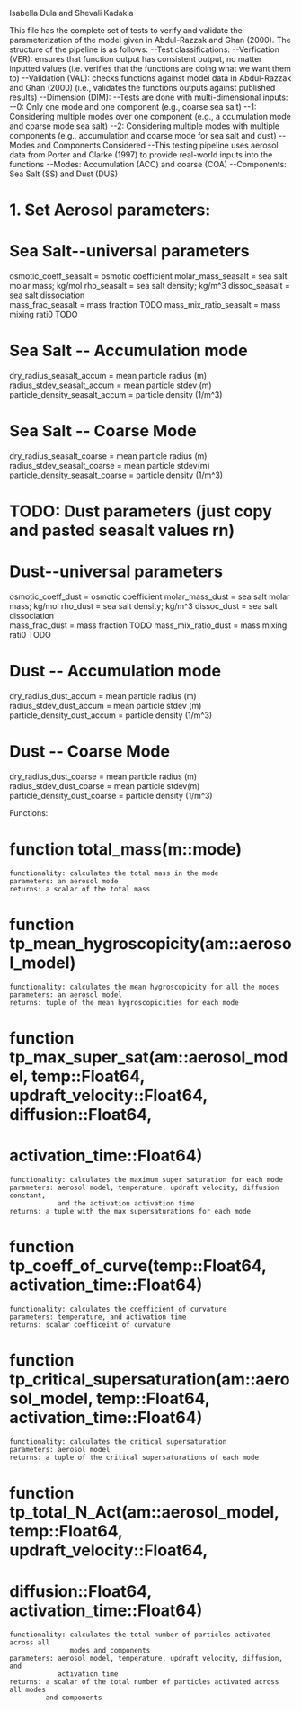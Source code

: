 
Isabella Dula and Shevali Kadakia
    
This file has the complete set of tests to verify and validate the parameterization of
the model given in Abdul-Razzak and Ghan (2000). 
The structure of the pipeline is as follows:
--Test classifications:
    --Verfication (VER): ensures that function output has consistent output, 
    no matter inputted values (i.e. verifies that the functions are 
    doing what we want them to)
    --Validation (VAL): checks functions against model data in 
    Abdul-Razzak and Ghan (2000) (i.e., validates the functions outputs 
    against published results)
--Dimension (DIM):
    --Tests are done with multi-dimensional inputs: 
    --0: Only one mode and one component (e.g., coarse sea salt) 
    --1: Considering multiple modes over one component (e.g., a
    ccumulation mode and coarse mode sea salt)
    --2: Considering multiple modes with multiple components (e.g., 
    accumulation and coarse mode for sea salt and dust)
--Modes and Components Considered
        --This testing pipeline uses aerosol data from 
        Porter and Clarke (1997) to provide real-world inputs into the functions
        --Modes: Accumulation (ACC) and coarse (COA)
        --Components: Sea Salt (SS) and Dust (DUS)


# 1. Set Aerosol parameters: 

# Sea Salt--universal parameters
osmotic_coeff_seasalt = osmotic coefficient
molar_mass_seasalt = sea salt molar mass; kg/mol
rho_seasalt = sea salt density; kg/m^3
dissoc_seasalt = sea salt dissociation                         
mass_frac_seasalt = mass fraction                              TODO
mass_mix_ratio_seasalt = mass mixing rati0                     TODO

# Sea Salt -- Accumulation mode
dry_radius_seasalt_accum = mean particle radius (m)
radius_stdev_seasalt_accum = mean particle stdev (m)
particle_density_seasalt_accum = particle density (1/m^3)

# Sea Salt -- Coarse Mode
dry_radius_seasalt_coarse = mean particle radius (m)
radius_stdev_seasalt_coarse = mean particle stdev(m)
particle_density_seasalt_coarse = particle density (1/m^3)

# TODO: Dust parameters (just copy and pasted seasalt values rn)
# Dust--universal parameters
osmotic_coeff_dust = osmotic coefficient
molar_mass_dust = sea salt molar mass; kg/mol
rho_dust = sea salt density; kg/m^3
dissoc_dust = sea salt dissociation                         
mass_frac_dust = mass fraction                              TODO
mass_mix_ratio_dust = mass mixing rati0                     TODO

# Dust -- Accumulation mode
dry_radius_dust_accum = mean particle radius (m)
radius_stdev_dust_accum = mean particle stdev (m)
particle_density_dust_accum = particle density (1/m^3)

# Dust -- Coarse Mode
dry_radius_dust_coarse = mean particle radius (m)
radius_stdev_dust_coarse = mean particle stdev(m)
particle_density_dust_coarse = particle density (1/m^3)

Functions:

# function total_mass(m::mode)
    functionality: calculates the total mass in the mode
    parameters: an aerosol mode
    returns: a scalar of the total mass

# function tp_mean_hygroscopicity(am::aerosol_model)
    functionality: calculates the mean hygroscopicity for all the modes
    parameters: an aerosol model
    returns: tuple of the mean hygroscopicities for each mode

# function tp_max_super_sat(am::aerosol_model, temp::Float64, updraft_velocity::Float64, diffusion::Float64, 
#                           activation_time::Float64)
    functionality: calculates the maximum super saturation for each mode
    parameters: aerosol model, temperature, updraft velocity, diffusion constant,
                and the activation activation time
    returns: a tuple with the max supersaturations for each mode

# function tp_coeff_of_curve(temp::Float64, activation_time::Float64)
    functionality: calculates the coefficient of curvature
    parameters: temperature, and activation time
    returns: scalar coefficeint of curvature

# function tp_critical_supersaturation(am::aerosol_model, temp::Float64, activation_time::Float64)
    functionality: calculates the critical supersaturation 
    parameters: aerosol model
    returns: a tuple of the critical supersaturations of each mode

# function tp_total_N_Act(am::aerosol_model, temp::Float64, updraft_velocity::Float64, 
#                         diffusion::Float64, activation_time::Float64)
    functionality: calculates the total number of particles activated across all 
                   modes and components
    parameters: aerosol model, temperature, updraft velocity, diffusion, and
                activation time
    returns: a scalar of the total number of particles activated across all modes 
             and components